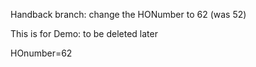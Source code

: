 Handback branch: change the HONumber to 62 (was 52)

This is for Demo: to be deleted later


HOnumber=62

